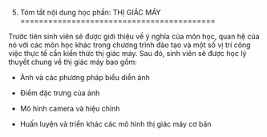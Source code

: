 5. Tóm tắt nội dung học phần: THỊ GIÁC MÁY
==========================================

Trước tiên sinh viên sẽ được giới thiệu về ý nghĩa của môn học, quan hệ
của nó với các môn học khác trong chương trình đào tạo và một số vị trí
công việc thực tế cần kiến thức thị giác máy. Sau đó, sinh viên sẽ được
học lý thuyết chung về thị giác máy bao gồm:

-   Ảnh và các phương pháp biểu diễn ảnh

-   Điểm đặc trưng của ảnh

-   Mô hình camera và hiệu chỉnh

-   Huấn luyện và triển khác các mô hình thị giác máy cơ bản

